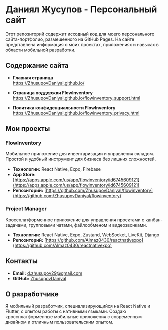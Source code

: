 # Даниял Жусупов - Персональный сайт

Этот репозиторий содержит исходный код для моего персонального сайта-портфолио, размещенного на GitHub Pages. На сайте представлена информация о моих проектах, приложениях и навыках в области мобильной разработки.

## Содержание сайта

- **Главная страница**  
  https://ZhusupovDaniyal.github.io/

- **Страница поддержки FlowInventory**  
  https://ZhusupovDaniyal.github.io/flowinventory_support.html

- **Политика конфиденциальности FlowInventory**  
  https://ZhusupovDaniyal.github.io/flowinventory_privacy.html

## Мои проекты

### FlowInventory
Мобильное приложение для инвентаризации и управления складом. Простой и удобный инструмент для бизнеса без лишних сложностей.
- **Технологии:** React Native, Expo, Firebase
- **App Store:** [https://apps.apple.com/us/app/flowinventory/id6745609121](https://apps.apple.com/us/app/flowinventory/id6745609121)
- **Репозиторий:** [https://github.com/ZhusupovDaniyal/flowinventory](https://github.com/ZhusupovDaniyal/flowinventory)

### Project Manager
Кроссплатформенное приложение для управления проектами с канбан-задачами, групповыми чатами, файлообменом и видеозвонками.
- **Технологии:** React Native, Expo, Zustand, WebSocket, LiveKit, Django
- **Репозиторий:** [https://github.com/Almaz0430/reactnativexpo](https://github.com/Almaz0430/reactnativexpo)

## Контакты

- **Email:** d.zhusupov29@gmail.com
- **GitHub:** [ZhusupovDaniyal](https://github.com/ZhusupovDaniyal)

## О разработчике

Я мобильный разработчик, специализирующийся на React Native и Flutter, с опытом работы с нативными языками. Создаю кроссплатформенные мобильные приложения с современным дизайном и отличным пользовательским опытом.


